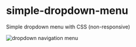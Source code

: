 # simple-dropdown-menu
Simple dropdown menu with CSS (non-responsive)

![dropdown navigation menu](http://www.ondeweb.in/wp-content/uploads/2012/03/drop-menu1-1.jpg)
